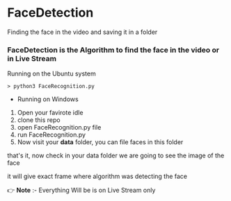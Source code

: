 # FaceDetection
Finding the face in the video and saving it in a folder


### FaceDetection is the Algorithm to find the face in the video or in Live Stream


Running on the Ubuntu system 

    > python3 FaceRecognition.py

* Running on Windows 

1. Open your favirote idle
2. clone this repo
3. open FaceRecognition.py file
4. run FaceRecognition.py
5. Now visit your **data** folder, you can file faces in this folder

that's it, now check in your data folder we are going to see the image of the face

it will give exact frame where algorithm was detecting the face

:point_right: **Note** :- Everything Will be is on Live Stream only




